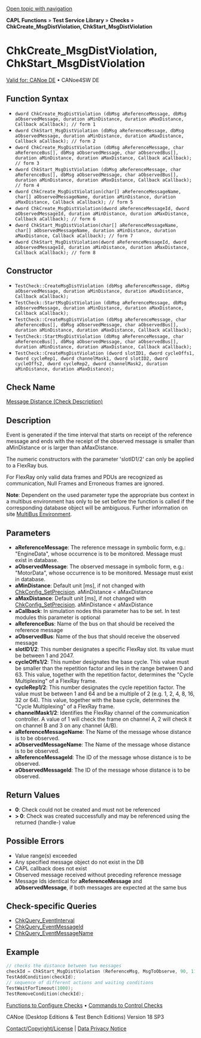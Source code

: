 [Open topic with navigation](../../../../../CANoeDEFamily.htm#Topics/CAPLFunctions/Test/Functions/CAPLfunctionChkCreateMsgDistViolation.md)

**CAPL Functions** » **Test Service Library** » **Checks** » **ChkCreate_MsgDistViolation, ChkStart_MsgDistViolation**

# ChkCreate_MsgDistViolation, ChkStart_MsgDistViolation

[Valid for: CANoe DE](../../../Shared/FeatureAvailability.md) • CANoe4SW DE

## Function Syntax

- `dword ChkCreate_MsgDistViolation (dbMsg aReferenceMessage, dbMsg aObservedMessage, duration aMinDistance, duration aMaxDistance, Callback aCallback); // form 1`
- `dword ChkStart_MsgDistViolation (dbMsg aReferenceMessage, dbMsg aObservedMessage, duration aMinDistance, duration aMaxDistance, Callback aCallback); // form 2`
- `dword ChkCreate_MsgDistViolation (dbMsg aReferenceMessage, char aReferenceBus[], dbMsg aObservedMessage, char aObservedBus[], duration aMinDistance, duration aMaxDistance, Callback aCallback); // form 3`
- `dword ChkStart_MsgDistViolation (dbMsg aReferenceMessage, char aReferenceBus[], dbMsg aObservedMessage, char aObservedBus[], duration aMinDistance, duration aMaxDistance, Callback aCallback); // form 4`
- `dword ChkCreate_MsgDistViolation(char[] aReferenceMessageName, char[] aObservedMessageName, duration aMinDistance, duration aMaxDistance, Callback aCallback); // form 5`
- `dword ChkCreate_MsgDistViolation(dword aReferenceMessageId, dword  aObservedMessageId, duration aMinDistance, duration aMaxDistance, Callback aCallback); // form 6`
- `dword ChkStart_MsgDistViolation(char[] aReferenceMessageName, char[] aObservedMessageName, duration aMinDistance, duration aMaxDistance, Callback aCallback); // form 7`
- `dword ChkStart_MsgDistViolation(dword aReferenceMessageId, dword  aObservedMessageId, duration aMinDistance, duration aMaxDistance, Callback aCallback); // form 8`

## Constructor

- `TestCheck::CreateMsgDistViolation (dbMsg aReferenceMessage, dbMsg aObservedMessage, duration aMinDistance, duration aMaxDistance, Callback aCallback);`
- `TestCheck::StartMsgDistViolation (dbMsg aReferenceMessage, dbMsg aObservedMessage, duration aMinDistance, duration aMaxDistance, Callback aCallback);`
- `TestCheck::CreateMsgDistViolation (dbMsg aReferenceMessage, char aReferenceBus[], dbMsg aObservedMessage, char aObservedBus[], duration aMinDistance, duration aMaxDistance, Callback aCallback);`
- `TestCheck::StartMsgDistViolation (dbMsg aReferenceMessage, char aReferenceBus[], dbMsg aObservedMessage, char aObservedBus[], duration aMinDistance, duration aMaxDistance, Callback aCallback);`
- `TestCheck::CreateMsgDistViolation (dword slotID1, dword cycleOffs1, dword cycleRep1, dword channelMask1, dword slotID2, dword cycleOffs2, dword cycleRep2, dword channelMask2, duration aMinDistance, duration aMaxDistance);`

## Check Name

[Message Distance (Check Description)](../../../TestCommands/CheckDescriptions/CDMessageDistance.md)

## Description

Event is generated if the time interval that starts on receipt of the reference message and ends with the receipt of the observed message is smaller than aMinDistance or is larger than aMaxDistance.

The numeric constructors with the parameter 'slotID1/2' can only be applied to a FlexRay bus.

For FlexRay only valid data frames and PDUs are recognized as communication, Null Frames and Erroneous frames are ignored.

**Note**: Dependent on the used parameter type the appropriate bus context in a multibus environment has only to be set before the function is called if the corresponding database object will be ambiguous. Further information on site [MultiBus Environment](../../../Shared/CAPL/General/TestMultiBusEnvironment.md).

## Parameters

- **aReferenceMessage**: The reference message in symbolic form, e.g.: "EngineData", whose occurrence is to be monitored. Message must exist in database.
- **aObservedMessage**: The observed message in symbolic form, e.g.: "MotorData", whose occurrence is to be monitored. Message must exist in database.
- **aMinDistance**: Default unit [ms], if not changed with [ChkConfig_SetPrecision](CAPLfunctionChkConfigSetPrecision.md). aMinDistance < aMaxDistance
- **aMaxDistance**: Default unit [ms], if not changed with [ChkConfig_SetPrecision](CAPLfunctionChkConfigSetPrecision.md). aMinDistance < aMaxDistance
- **aCallback**: In simulation nodes this parameter has to be set. In test modules this parameter is optional
- **aReferenceBus**: Name of the bus on that should be received the reference message
- **aObservedBus**: Name of the bus that should receive the observed message
- **slotID1/2**: This number designates a specific FlexRay slot. Its value must be between 1 and 2047.
- **cycleOffs1/2**: This number designates the base cycle. This value must be smaller than the repetition factor and lies in the range between 0 and 63. This value, together with the repetition factor, determines the "Cycle Multiplexing" of a FlexRay frame.
- **cycleRep1/2**: This number designates the cycle repetition factor. The value must be between 1 and 64 and be a multiple of 2 (e.g. 1, 2, 4, 8, 16, 32 or 64). This value, together with the base cycle, determines the "Cycle Multiplexing" of a FlexRay frame.
- **channelMask1/2**: Identifies the FlexRay channel of the communication controller. A value of 1 will check the frame on channel A, 2 will check it on channel B and 3 on any channel (A/B).
- **aReferenceMessageName**: The Name of the message whose distance is to be observed.
- **aObservedMessageName**: The Name of the message whose distance is to be observed.
- **aReferenceMessageId**: The ID of the message whose distance is to be observed.
- **aObservedMessageId**: The ID of the message whose distance is to be observed.

## Return Values

- **0**: Check could not be created and must not be referenced
- **> 0**: Check was created successfully and may be referenced using the returned (handle-) value

## Possible Errors

- Value range(s) exceeded
- Any specified message object do not exist in the DB
- CAPL callback does not exist
- Observed message received without preceding reference message
- Message Ids identical for **aReferenceMessage** and **aObservedMessage**, if both messages are expected at the same bus

## Check-specific Queries

- [ChkQuery_EventInterval](CAPLfunctionChkQueryEventInterval.md)
- [ChkQuery_EventMessageId](CAPLfunctionChkQueryEventMessageId.md)
- [ChkQuery_EventMessageName](CAPLfunctionChkQueryEventMessageName.md)

## Example

```c
// checks the distance between two messages
checkId = ChkStart_MsgDistViolation (ReferenceMsg, MsgToObserve, 90, 110);
TestAddCondition(checkId);
// sequence of different actions and waiting conditions
TestWaitForTimeout(1000);
TestRemoveCondition(checkId);
```

[Functions to Configure Checks](../CAPLfunctionsTSLConfigurationFunctions.md) • [Commands to Control Checks](../CAPLfunctionsTSLCheckControlCommands.md)

CANoe (Desktop Editions & Test Bench Editions) Version 18 SP3

[Contact/Copyright/License](../../../Shared/ContactCopyrightLicense.md) | [Data Privacy Notice](https://www.vector.com/int/en/company/get-info/privacy-policy/)
